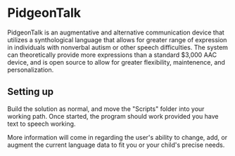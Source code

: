 # PidgeonTalk
PidgeonTalk is an augmentative and alternative communication device that utilizes a synthological language that allows for greater range of expression in individuals with nonverbal autism or other speech difficulties. The system can theoretically provide more expressions than a standard $3,000 AAC device, and is open source to allow for greater flexibility, maintenence, and personalization.

## Setting up
Build the solution as normal, and move the "Scripts" folder into your working path. Once started, the program should work provided you have text to speech working.

More information will come in regarding the user's ability to change, add, or augment the current language data to fit you or your child's precise needs.
